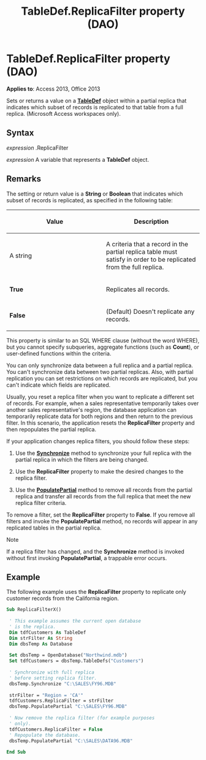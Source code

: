 ﻿---
title: TableDef.ReplicaFilter property (DAO)
TOCTitle: ReplicaFilter Property
ms:assetid: f44273de-2b6a-750f-cb7c-12c3ac2da503
ms:mtpsurl: https://msdn.microsoft.com/library/Ff836681(v=office.15)
ms:contentKeyID: 48548683
ms.date: 09/18/2015
mtps_version: v=office.15
f1_keywords:
- dao360.chm1055548
f1_categories:
- Office.Version=v15
---

# TableDef.ReplicaFilter property (DAO)

**Applies to**: Access 2013, Office 2013

Sets or returns a value on a **[TableDef](tabledef-object-dao.md)** object within a partial replica that indicates which subset of records is replicated to that table from a full replica. (Microsoft Access workspaces only).

## Syntax

*expression* .ReplicaFilter

*expression* A variable that represents a **TableDef** object.

## Remarks

The setting or return value is a **String** or **Boolean** that indicates which subset of records is replicated, as specified in the following table:

<table>
<colgroup>
<col style="width: 50%" />
<col style="width: 50%" />
</colgroup>
<thead>
<tr class="header">
<th><p>Value</p></th>
<th><p>Description</p></th>
</tr>
</thead>
<tbody>
<tr class="odd">
<td><p>A string</p></td>
<td><p>A criteria that a record in the partial replica table must satisfy in order to be replicated from the full replica.</p></td>
</tr>
<tr class="even">
<td><p><strong>True</strong></p></td>
<td><p>Replicates all records.</p></td>
</tr>
<tr class="odd">
<td><p><strong>False</strong></p></td>
<td><p>(Default) Doesn't replicate any records.</p></td>
</tr>
</tbody>
</table>


This property is similar to an SQL WHERE clause (without the word WHERE), but you cannot specify subqueries, aggregate functions (such as **Count**), or user-defined functions within the criteria.

You can only synchronize data between a full replica and a partial replica. You can't synchronize data between two partial replicas. Also, with partial replication you can set restrictions on which records are replicated, but you can't indicate which fields are replicated.

Usually, you reset a replica filter when you want to replicate a different set of records. For example, when a sales representative temporarily takes over another sales representative's region, the database application can temporarily replicate data for both regions and then return to the previous filter. In this scenario, the application resets the **ReplicaFilter** property and then repopulates the partial replica.

If your application changes replica filters, you should follow these steps:

1.  Use the **[Synchronize](database-synchronize-method-dao.md)** method to synchronize your full replica with the partial replica in which the filters are being changed.

2.  Use the **ReplicaFilter** property to make the desired changes to the replica filter.

3.  Use the **[PopulatePartial](database-populatepartial-method-dao.md)** method to remove all records from the partial replica and transfer all records from the full replica that meet the new replica filter criteria.

To remove a filter, set the **ReplicaFilter** property to **False**. If you remove all filters and invoke the **PopulatePartial** method, no records will appear in any replicated tables in the partial replica.

> [!NOTE]
> If a replica filter has changed, and the **Synchronize** method is invoked without first invoking **PopulatePartial**, a trappable error occurs.

## Example

The following example uses the **ReplicaFilter** property to replicate only customer records from the California region.

```vb 
Sub ReplicaFilterX() 
 
 ' This example assumes the current open database 
 ' is the replica. 
 Dim tdfCustomers As TableDef 
 Dim strFilter As String 
 Dim dbsTemp As Database 
 
 Set dbsTemp = OpenDatabase("Northwind.mdb") 
 Set tdfCustomers = dbsTemp.TableDefs("Customers") 
 
 ' Synchronize with full replica 
 ' before setting replica filter. 
 dbsTemp.Synchronize "C:\SALES\FY96.MDB" 
 
 strFilter = "Region = 'CA'" 
 tdfCustomers.ReplicaFilter = strFilter 
 dbsTemp.PopulatePartial "C:\SALES\FY96.MDB" 
 
 ' Now remove the replica filter (for example purposes 
 ' only). 
 tdfCustomers.ReplicaFilter = False 
 ' Repopulate the database. 
 dbsTemp.PopulatePartial "C:\SALES\DATA96.MDB" 
 
End Sub 
 
```

